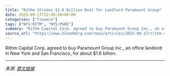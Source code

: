 ```yaml
---
title: "Rithm Strikes $1.6 Billion Deal for Landlord Paramount Group"
date: 2025-09-17T12:20:50+08:00
categories: ["finance"]
tags: ["NYS:RITM", "NYS:PGRE"]
summary: "Rithm Capital Corp. agreed to buy Paramount Group Inc., an office landlord in New York and San Francisco, for about $1.6 billion."
source_url: "https://www.bloomberg.com/news/articles/2025-09-17/rithm-strikes-1-6-billion-deal-for-landlord-paramount-group"
---
```


Rithm Capital Corp. agreed to buy Paramount Group Inc., an office landlord in New York and San Francisco, for about $1.6 billion.

---

*来源: [原文链接](https://www.bloomberg.com/news/articles/2025-09-17/rithm-strikes-1-6-billion-deal-for-landlord-paramount-group)*
